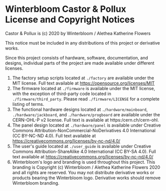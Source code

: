 # Winterbloom Castor & Pollux License and Copyright Notices

Castor & Pollux is (c) 2020 by Winterbloom / Alethea Katherine Flowers

This notice must be included in any distributions of this project or
derivative works.

Since this project consists of hardware, software, documentation, and designs,
individual parts of the project are made available under different licenses.

1. The factory setup scripts located at `./factory` are available under the MIT
   license. Full text available at https://opensource.org/licenses/MIT
2. The firmware located at `./firmware` is available under the MIT license,
   with the exception of third-party code located in `./firmware/third_party`.
   Please read `./firmware/LICENSE` for a complete listing of terms.
3. The functional hardware designs located at `./hardware/mainboard`,
   `./hardware/jackboard`, and `./hardware/progboard` are available under the
   CERN-OHL-P v2 license. Full text is available at https:/cern.ch/cern-ohl.
4. The panel design located at `./hardware/panel` is available under Creative
   Commons Attribution-NonCommercial-NoDerivatives 4.0 International
   (CC BY-NC-ND 4.0). Full text available at
   https://creativecommons.org/licenses/by-nc-nd/4.0/
5. The user's guide located at `./user_guide` is available under Creative
   Commons Attribution-ShareAlike 4.0 International (CC BY-SA 4.0). Full
   text available at https://creativecommons.org/licenses/by-nc-nd/4.0/
6. Winterbloom's logo and branding is used throughout this project. This
   branding is Copyright (c) Winterbloom / Alethea Katherine Flowers 2020 and
   all rights are reserved. You may not distribute derivative works or products
   bearing the Winterbloom logo. Derivative works should remove Winterbloom
   branding.

